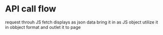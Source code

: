 # API call flow
request throuh JS fetch
displays as json data
bring it in as JS object
utilize it in obbject format and outlet it to page